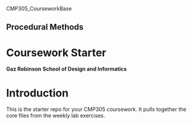 CMP305_CourseworkBase
## Procedural Methods
# Coursework Starter
**Gaz Robinson**
**School of Design and Informatics**
# Introduction
This is the starter repo for your CMP305 coursework.
It pulls together the core files from the weekly lab exercises.